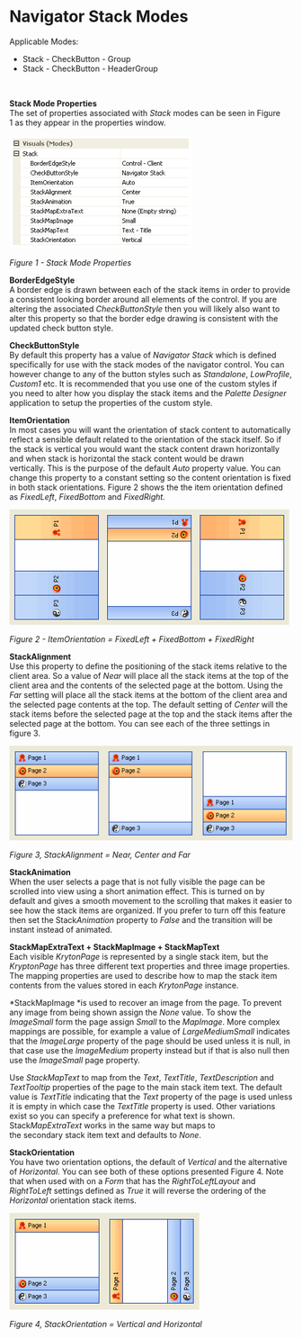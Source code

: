 # Navigator Stack Modes  
  
Applicable Modes:  
* Stack - CheckButton - Group
* Stack - CheckButton - HeaderGroup

 

**Stack Mode Properties**  
The set of properties associated with *Stack* modes can be seen in Figure 1 as
they appear in the properties window.

![](Images/NavStackProps.png)

*Figure 1 - Stack Mode Properties*  
  
  
**BorderEdgeStyle**  
A border edge is drawn between each of the stack items in order to provide a
consistent looking border around all elements of the control. If you are
altering the associated *CheckButtonStyle* then you will likely also want to
alter this property so that the border edge drawing is consistent with the
updated check button style.  
  
  
**CheckButtonStyle**  
By default this property has a value of *Navigator Stack* which is defined
specifically for use with the stack modes of the navigator control. You can
however change to any of the button styles such as *Standalone*, *LowProfile*,
*Custom1* etc. It is recommended that you use one of the custom styles if you
need to alter how you display the stack items and the *Palette Designer*
application to setup the properties of the custom style.  
  
  
**ItemOrientation**  
In most cases you will want the orientation of stack content to automatically
reflect a sensible default related to the orientation of the stack itself. So if
the stack is vertical you would want the stack content drawn horizontally and
when stack is horizontal the stack content would be drawn vertically. This is
the purpose of the default *Auto* property value. You can change this property
to a constant setting so the content orientation is fixed in both stack
orientations. Figure 2 shows the the item orientation defined as *FixedLeft*,
*FixedBottom* and *FixedRight.*  
  
![](Images/StackItem1.bmp)

*Figure 2 - ItemOrientation = FixedLeft + FixedBottom + FixedRight*  
  
  
**StackAlignment**  
Use this property to define the positioning of the stack items relative to the
client area. So a value of *Near* will place all the stack items at the top of
the client area and the contents of the selected page at the bottom. Using the
*Far* setting will place all the stack items at the bottom of the client area
and the selected page contents at the top. The default setting of *Center* will
the stack items before the selected page at the top and the stack items after
the selected page at the bottom. You can see each of the three settings in
figure 3.  
  
![](Images/StackModes2.bmp)

*Figure 3, StackAlignment = Near, Center and Far*  
  
  
**StackAnimation**  
When the user selects a page that is not fully visible the page can be scrolled
into view using a short animation effect. This is turned on by default and gives
a smooth movement to the scrolling that makes it easier to see how the stack
items are organized. If you prefer to turn off this feature then set the
Stack*Animation* property to *False* and the transition will be instant instead
of animated.  
  
  
**StackMapExtraText + StackMapImage + StackMapText**  
Each visible *KrytonPage* is represented by a single stack item, but the
*KryptonPage* has three different text properties and three image properties.
The mapping properties are used to describe how to map the stack item contents
from the values stored in each *KrytonPage* instance.  
  
*StackMapImage *is used to recover an image from the page. To prevent any image
from being shown assign the *None* value. To show the *ImageSmall* form the page
assign *Small* to the *MapImage*. More complex mappings are possible, for
example a value of *LargeMediumSmall* indicates that the *ImageLarge* property
of the page should be used unless it is null, in that case use the *ImageMedium*
property instead but if that is also null then use the *ImageSmall* page
property.  
  
Use *StackMapText* to map from the *Text*, *TextTitle*, *TextDescription* and
*TextTooltip* properties of the page to the main stack item text. The default
value is *TextTitle* indicating that the *Text* property of the page is used
unless it is empty in which case the *TextTitle* property is used. Other
variations exist so you can specify a preference for what text is shown.
Stack*MapExtraText* works in the same way but maps to the secondary stack item
text and defaults to *None*.  
  
  
**StackOrientation**  
You have two orientation options, the default of *Vertical* and the alternative
of *Horizontal*. You can see both of these options presented Figure 4. Note that
when used with on a *Form* that has the *RightToLeftLayout* and *RightToLeft*
settings defined as *True* it will reverse the ordering of the *Horizontal*
orientation stack items.  

![](Images/StackModes1.bmp)  
  
*Figure 4, StackOrientation = Vertical and Horizontal*
